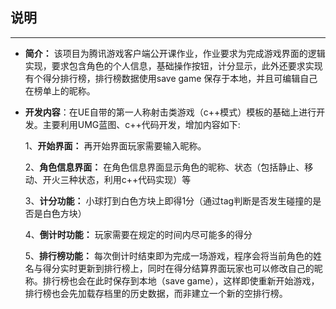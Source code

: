 ## 说明
---
* __简介：__ 该项目为腾讯游戏客户端公开课作业，作业要求为完成游戏界面的逻辑实现，要求包含角色的个人信息，基础操作按钮，计分显示，此外还要求实现有个得分排行榜，排行榜数据使用save game 保存于本地，并且可编辑自己在榜单上的昵称。
* __开发内容__：在UE自带的第一人称射击类游戏（c++模式）模板的基础上进行开发。主要利用UMG蓝图、c++代码开发，增加内容如下:
  
  1、__开始界面：__ 再开始界面玩家需要输入昵称。
   
  2、__角色信息界面：__ 在角色信息界面显示角色的昵称、状态（包括静止、移动、开火三种状态，利用c++代码实现）等

  3、__计分功能：__ 小球打到白色方块上即得1分（通过tag判断是否发生碰撞的是否是白色方块）

  4、__倒计时功能：__ 玩家需要在规定的时间内尽可能多的得分

  5、__排行榜功能：__ 每次倒计时结束即为完成一场游戏，程序会将当前角色的姓名与得分实时更新到排行榜上，同时在得分结算界面玩家也可以修改自己的昵称。排行榜也会在此时保存到本地（save game），这样即使重新开始游戏，排行榜也会先加载存档里的历史数据，而非建立一个新的空排行榜。
